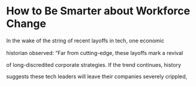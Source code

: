 # How to Be Smarter about Workforce Change

In the wake of the string of recent layoﬀs in tech, one economic

historian observed: “Far from cutting-edge, these layoﬀs mark a revival

of long-discredited corporate strategies. If the trend continues, history

suggests these tech leaders will leave their companies severely crippled,
